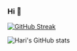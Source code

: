 ### Hi 👋


[![GitHub Streak](https://github-readme-streak-stats.herokuapp.com?user=ajkoushik&theme=highcontrast&border_radius=40)](https://git.io/streak-stats)

![Hari's GitHub stats](https://github-readme-stats.vercel.app/api?username=ajkoushik&show_icons=true&theme=highcontrast&include_all_commits=true&count_private=true)

<!--
**ajkoushik/ajkoushik** is a ✨ _special_ ✨ repository because its `README.md` (this file) appears on your GitHub profile.

Here are some ideas to get you started:

- 🔭 I'm currently working on ...
- 🌱 I'm currently learning ...
- 👯 I'm looking to collaborate on ...
- 🤔 I'm looking for help with ...
- 💬 Ask me about ...
- 📫 How to reach me: ...
- 😄 Pronouns: ...
- ⚡ Fun fact: ...
-->
